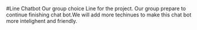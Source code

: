 #Line Chatbot
Our group choice Line for the project.
Our group prepare to continue finishing chat bot.We will add more techinues to make this chat bot more intelighent and friendly.
